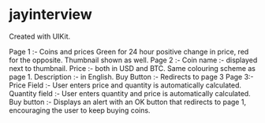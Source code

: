 # jayinterview

Created with UIKit.

Page 1 :- Coins and prices 
        Green for 24 hour positive change in price, red for the opposite. Thumbnail shown as well. 
Page 2 :- 
        Coin name :- displayed next to thumbnail. 
        Price :- both in USD and BTC. Same colouring scheme as page 1.
        Description :- in English.
        Buy Button :- Redirects to page 3
Page 3:- 
        Price Field :- User enters price and quantity is automatically calculated. 
        Quantity field :- User enters quantity and price is automatically calculated. 
        Buy button :- Displays an alert with an OK button that redirects to page 1, encouraging the user to keep buying coins. 
